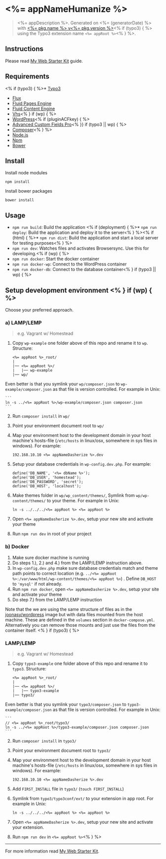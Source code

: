 # <%= appNameHumanize %>

> <%= appDescription %>. Generated on <%= (generatorDate) %> with [<%= pkg.name %> v<%= pkg.version %>](<%= (generatorRepository) %>)<% if (typo3) { %> using the Typo3 extension name `<%= appRoot %>`<% } %>.

## Instructions 

Please read [My Web Starter Kit](https://bitbucket.org/mediasignal/my-web-starter-kit) guide.

## Requirements
<% if (typo3) { %>* [Typo3](http://typo3.org)
* [Flux](http://typo3.org/extensions/repository/view/flux)
* [Fluid Pages Engine](http://typo3.org/extensions/repository/view/fluidpages)
* [Fluid Content Engine](http://typo3.org/extensions/repository/view/fluidcontent)
* [Vhs](http://typo3.org/extensions/repository/view/vhs)<% } if (wp) { %> 
* [WordPress](https://wordpress.org/)<% if (pluginACFkey) { %>
* [Advanced Custom Fields Pro](http://www.advancedcustomfields.com/pro/)<% }} if (typo3 || wp) { %>
* [Composer](https://getcomposer.org/)<% } %>
* [Node.js](http://nodejs.org/)
* [Npm](https://www.npmjs.org/)
* [Bower](http://bower.io/)

## Install

Install node modules
  
    npm install

Install bower packages
  
    bower install

## Usage

* `npm run build`: Build the application
<% if (deployment) { %>* `npm run deploy`: Build the application and deploy it to the server<% } %><% if (html) { %>* `npm run dist`: Build the application and start a local server for testing purposes<% } %>
* `npm run dev`: Watches files and activates Browsersync. Use this for developing.<% if (wp) { %>
* `npm run docker`: Start the docker container
* `npm run docker-wp`: Connect to the WordPress container
* `npm run docker-db`: Connect to the database container<% } if (typo3 || wp) { %>

## Setup development environment <% } if (wp) { %>

Choose your preferred approach.

### a) LAMP/LEMP 

> e.g. Vagrant w/ Homestead 

1. Copy `wp-example` one folder above of this repo and rename it to `wp`. Structure:

    ```
    <%= appRoot %>_root/
    |
    |── <%= appRoot %>/
    |   |── wp-example
    |── wp/
    ```

Even better is that you symlink your `wp/composer.json` to `wp-example/composer.json` as that file is version controlled. For example in Unix:

    ```
    ln -s ../<%= appRoot %>/wp-example/composer.json composer.json
    ```

2. Run `composer install` in `wp/`

3. Point your environment document root to `wp/` 

4. Map your environment host to the development domain in your host machine's hosts-file (`/etc/hosts` in linux/osx, somewhere in sys files in windows). For example:

    ```
    192.168.10.10 <%= appNameDasherize %>.dev
    ```

5. Setup your database credentials in `wp-config.dev.php`. For example:

    ```
    define('DB_NAME', '<%= dbName %>');
    define('DB_USER', 'homestead');
    define('DB_PASSWORD', 'secret');
    define('DB_HOST', 'localhost');
    ```

6. Make themes folder in `wp/wp_content/themes/`, Symlink from `wp/wp-content/themes/` to your theme. For example in Unix:

    ```
    ln -s ../../../<%= appRoot %> <%= appRoot %>
    ```

6. Open `<%= appNameDasherize %>.dev`, setup your new site and activate your theme

7. Run `npm run dev` in root of your project

### b) Docker 

1. Make sure docker machine is running
2. Do steps 1.), 2.) and 4.) from the LAMP/LEMP instruction above.
3. In `wp-config.dev.php` make sure database credentials match and theme path points to correct location (e.g. `../<%= appRoot %>:/var/www/html/wp-content/themes/<%= appRoot %>`) . Define `DB_HOST` to `'mysql'` if not already.
4. Run `npm run docker`, open `<%= appNameDasherize %>.dev`, setup your site and activate your theme
5. Do step 7.) from the LAMP/LEMP instruction
 
Note that the we are using the same structure of files as in the [joonasy/wordpress](https://github.com/joonasy/wordpress) image but with data files mounted from the host machine. These are defined in the `volumes` section in `docker-compose.yml`. Alternatively you can remove those mounts and just use the files from the container itself. <% } if (typo3) { %> 
 
### LAMP/LEMP 

> e.g. Vagrant w/ Homestead 

1. Copy `typo3-example` one folder above of this repo and rename it to `typo3`. Structure:

    ```
    <%= appRoot %>_root/
    |
    |── <%= appRoot %>/
    |   |── typo3-example
    |── typo3/
    ```

Even better is that you symlink your `typo3/composer.json` to `typo3-example/composer.json` as that file is version controlled. For example in Unix:

    ```
    // <%= appRoot %>_root/typo3/
    ln -s ../<%= appRoot %>/typo3-example/composer.json composer.json
    ```

2. Run `composer install` in `typo3/`

3. Point your environment document root to `typo3/` 

4. Map your environment host to the development domain in your host machine's hosts-file (`/etc/hosts` in linux/osx, somewhere in sys files in windows). For example:

    ```
    192.168.10.10 <%= appNameDasherize %>.dev
    ```

5. Add `FIRST_INSTALL` file in `typo3/` (`touch FIRST_INSTALL`)

6. Symlink from  `typo3/typo3conf/ext/` to your extension in app root. For example in Unix:

    ```
    ln -s ../../../<%= appRoot %> <%= appRoot %>
    ```

7. Open `<%= appNameDasherize %>.dev`, setup your new site and activate your extension.

8. Run `npm run dev` in `<%= appRoot %>`<% } %>

---

For more information read [My Web Starter Kit](https://bitbucket.org/mediasignal/my-web-starter-kit).
